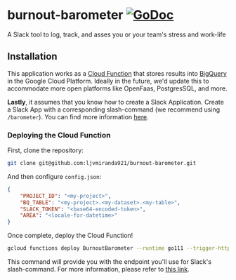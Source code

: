 # burnout-barometer [![GoDoc](https://godoc.org/github.com/ljvmiranda921/burnout-barometer?status.svg)](https://godoc.org/github.com/ljvmiranda921/burnout-barometer)

A Slack tool to log, track, and asses you or your team's stress and work-life

## Installation

This application works as a [Cloud
Function](https://cloud.google.com/functions/) that stores results into
[BigQuery](https://cloud.google.com/bigquery/) in the Google Cloud Platform.
Ideally in the future, we'd update this to accommodate more open platforms like
OpenFaas, PostgresSQL, and more.

**Lastly**, it assumes that you know how to create a Slack Application. Create
a Slack App with a corresponding slash-command (we recommend using `/barometer`).
You can find more information [here](https://api.slack.com/start).

### Deploying the Cloud Function

First, clone the repository:

```sh
git clone git@github.com:ljvmiranda921/burnout-barometer.git
```

And then configure `config.json`: 

```json
{
    "PROJECT_ID": "<my-project>", 
    "BQ_TABLE": "<my-project>.<my-dataset>.<my-table>", 
    "SLACK_TOKEN": "<base64-encoded-token>",
    "AREA": "<locale-for-datetime>"
}
```

Once complete, deploy the Cloud Function!

```sh
gcloud functions deploy BurnoutBarometer --runtime go111 --trigger-http
```

This command will provide you with the endpoint you'll use for Slack's
slash-command. For more information, please refer to [this
link](https://cloud.google.com/functions/docs/tutorials/slack).

